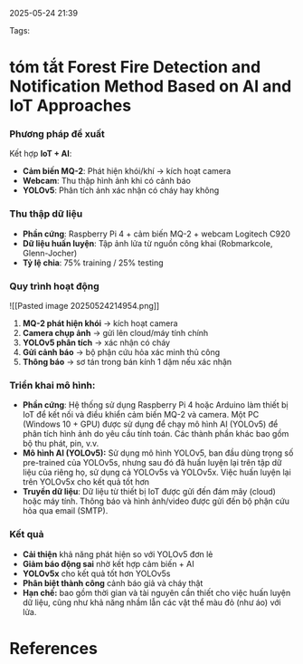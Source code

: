 2025-05-24 21:39


Tags:

# tóm tắt Forest Fire Detection and Notification Method Based on AI and IoT Approaches

### **Phương pháp đề xuất**

Kết hợp **IoT + AI**:

- **Cảm biến MQ-2**: Phát hiện khói/khí → kích hoạt camera
- **Webcam**: Thu thập hình ảnh khi có cảnh báo
- **YOLOv5**: Phân tích ảnh xác nhận có cháy hay không

### **Thu thập dữ liệu**

- **Phần cứng**: Raspberry Pi 4 + cảm biến MQ-2 + webcam Logitech C920
- **Dữ liệu huấn luyện**: Tập ảnh lửa từ nguồn công khai (Robmarkcole, Glenn-Jocher)
- **Tỷ lệ chia**: 75% training / 25% testing

### **Quy trình hoạt động**
![[Pasted image 20250524214954.png]]

1. **MQ-2 phát hiện khói** → kích hoạt camera
2. **Camera chụp ảnh** → gửi lên cloud/máy tính chính
3. **YOLOv5 phân tích** → xác nhận có cháy
4. **Gửi cảnh báo** → bộ phận cứu hỏa xác minh thủ công
5. **Thông báo** → sơ tán trong bán kính 1 dặm nếu xác nhận

### **Triển khai mô hình:**

- **Phần cứng**: Hệ thống sử dụng Raspberry Pi 4 hoặc Arduino làm thiết bị IoT để kết nối và điều khiển cảm biến MQ-2 và camera. Một PC (Windows 10 +  GPU) được sử dụng để chạy mô hình AI (YOLOv5) để phân tích hình ảnh do yêu cầu tính toán. Các thành phần khác bao gồm bộ thu phát, pin, v.v.
- **Mô hình AI (YOLOv5):** Sử dụng mô hình YOLOv5, ban đầu dùng trọng số pre-trained của YOLOv5s, nhưng sau đó đã huấn luyện lại trên tập dữ liệu của riêng họ, sử dụng cả YOLOv5s và YOLOv5x. Việc huấn luyện lại trên YOLOv5x cho kết quả tốt hơn
-  **Truyền dữ liệu**: Dữ liệu từ thiết bị IoT được gửi đến đám mây (cloud) hoặc máy tính. Thông báo và hình ảnh/video được gửi đến bộ phận cứu hỏa qua email (SMTP).
### **Kết quả**

- **Cải thiện** khả năng phát hiện so với YOLOv5 đơn lẻ
- **Giảm báo động sai** nhờ kết hợp cảm biến + AI
- **YOLOv5x** cho kết quả tốt hơn YOLOv5s
- **Phân biệt thành công** cảnh báo giả và cháy thật
- **Hạn chế:** bao gồm thời gian và tài nguyên cần thiết cho việc huấn luyện dữ liệu, cũng như khả năng nhầm lẫn các vật thể màu đỏ (như áo) với lửa.
# References
